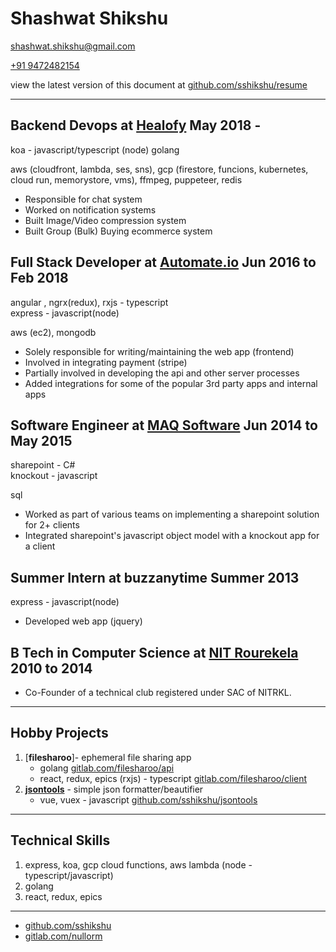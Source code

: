 # Shashwat Shikshu

[shashwat.shikshu@gmail.com](mailto:shashwat.shikshu@gmail.com)

[+91 9472482154](tel:+919472482154)

view the latest version of this document at [github.com/sshikshu/resume](https://github.com/sshikshu/resume)

<hr />

## Backend Devops at [Healofy](https://healofy.com) May 2018 -

koa - javascript/typescript (node)
golang

aws (cloudfront, lambda, ses, sns), gcp (firestore, funcions, kubernetes, cloud run, memorystore, vms), ffmpeg, puppeteer, redis

- Responsible for chat system
- Worked on notification systems
- Built Image/Video compression system
- Built Group (Bulk) Buying ecommerce system

## Full Stack Developer at [Automate.io](https://automate.io/app) Jun 2016 to Feb 2018

angular , ngrx(redux), rxjs - typescript  
express - javascript(node)

aws (ec2), mongodb

- Solely responsible for writing/maintaining the web app (frontend)
- Involved in integrating payment (stripe)
- Partially involved in developing the api and other server processes
- Added integrations for some of the popular 3rd party apps and internal apps

## Software Engineer at [MAQ Software](https://maqsoftware.com/) Jun 2014 to May 2015

sharepoint - C#  
knockout - javascript

sql

- Worked as part of various teams on implementing a sharepoint solution for 2+ clients
- Integrated sharepoint's javascript object model with a knockout app for a client

## Summer Intern at buzzanytime Summer 2013

express - javascript(node)

- Developed web app (jquery)

## B Tech in Computer Science at [NIT Rourekela](http://www.nitrkl.ac.in/) 2010 to 2014

- Co-Founder of a technical club registered under SAC of NITRKL.

<hr />

## Hobby Projects

1. [**filesharoo**]- ephemeral file sharing app
   - golang [gitlab.com/filesharoo/api](https://gitlab.com/filesharoo/api)
   - react, redux, epics (rxjs) - typescript [gitlab.com/filesharoo/client](https://gitlab.com/filesharoo/client)
2. [**jsontools**](sshikshu.github.io/jsontools) - simple json formatter/beautifier
   - vue, vuex - javascript [github.com/sshikshu/jsontools](https://github.com/sshikshu/jsontools)

<hr />

## Technical Skills

1. express, koa, gcp cloud functions, aws lambda (node - typescript/javascript)
2. golang
3. react, redux, epics

<hr />

- [github.com/sshikshu](https://github.com/sshikshu)
- [gitlab.com/nullorm](https://gitlab.com)
